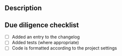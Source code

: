 ## Description

<!-- Describe what you did in this pull request -->

## Due diligence checklist

- [ ] Added an entry to the changelog
- [ ] Added tests (where appropriate)
- [ ] Code is formatted according to the project settings
